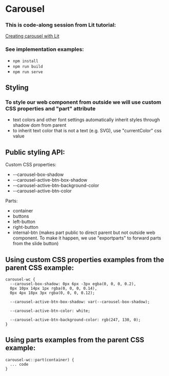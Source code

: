 # Carousel
###  This is code-along session from Lit tutorial:
[Creating carousel with Lit](https://youtu.be/2RftvylEtrE)

### See implementation examples:
- ``npm install``
- ``npm run build``
- ``npm run serve``

## Styling
### To style our web component from outside we will use custom CSS properties and "part" attribute

- text colors and other font settings automatically inherit styles through shadow dom from parent
- to inherit text color that is not a text (e.g. SVG), use "currentColor" css value

## Public styling API:
Custom CSS properties:
- --carousel-box-shadow
- --carousel-active-btn-box-shadow
- --carousel-active-btn-background-color
- --carousel-active-btn-color

Parts:
- container
- buttons
- left-button
- right-button
- internal-btn (makes part public to direct parent but not outside web component. To make it happen, we use "exportparts" to forward parts from the slide button)

## Using custom CSS properties examples from the parent CSS example:
```
carousel-wc {
  --carousel-box-shadow: 0px 6px -3px egba(0, 0, 0, 0.2),
  0px 10px 14px 1px rgba(0, 0, 0, 0.14),
  0px 4px 18px 3px rgba(0, 0, 0, 0.12);

  --carousel-active-btn-box-shadow: var(--carousel-box-shadow);

  --carousel-active-btn-color: white;

  --carousel-active-btn-background-color: rgb(247, 130, 0);
}
```

## Using parts examples from the parent CSS example:
```
carousel-wc::part(container) {
  ... code
}
```
